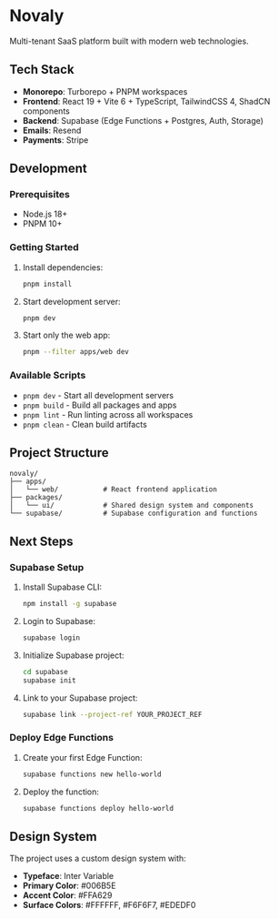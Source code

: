# Novaly

Multi-tenant SaaS platform built with modern web technologies.

## Tech Stack

- **Monorepo**: Turborepo + PNPM workspaces
- **Frontend**: React 19 + Vite 6 + TypeScript, TailwindCSS 4, ShadCN components
- **Backend**: Supabase (Edge Functions + Postgres, Auth, Storage)
- **Emails**: Resend
- **Payments**: Stripe

## Development

### Prerequisites

- Node.js 18+
- PNPM 10+

### Getting Started

1. Install dependencies:
   ```bash
   pnpm install
   ```

2. Start development server:
   ```bash
   pnpm dev
   ```

3. Start only the web app:
   ```bash
   pnpm --filter apps/web dev
   ```

### Available Scripts

- `pnpm dev` - Start all development servers
- `pnpm build` - Build all packages and apps
- `pnpm lint` - Run linting across all workspaces
- `pnpm clean` - Clean build artifacts

## Project Structure

```
novaly/
├── apps/
│   └── web/           # React frontend application
├── packages/
│   └── ui/            # Shared design system and components
└── supabase/          # Supabase configuration and functions
```

## Next Steps

### Supabase Setup

1. Install Supabase CLI:
   ```bash
   npm install -g supabase
   ```

2. Login to Supabase:
   ```bash
   supabase login
   ```

3. Initialize Supabase project:
   ```bash
   cd supabase
   supabase init
   ```

4. Link to your Supabase project:
   ```bash
   supabase link --project-ref YOUR_PROJECT_REF
   ```

### Deploy Edge Functions

1. Create your first Edge Function:
   ```bash
   supabase functions new hello-world
   ```

2. Deploy the function:
   ```bash
   supabase functions deploy hello-world
   ```

## Design System

The project uses a custom design system with:
- **Typeface**: Inter Variable
- **Primary Color**: #006B5E
- **Accent Color**: #FFA629
- **Surface Colors**: #FFFFFF, #F6F6F7, #EDEDF0
